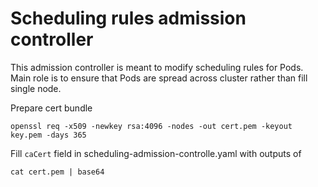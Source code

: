 # Scheduling rules admission controller

This admission controller is meant to modify scheduling rules for Pods. Main role is to ensure that Pods are spread across cluster rather than fill single node.

Prepare cert bundle
```
openssl req -x509 -newkey rsa:4096 -nodes -out cert.pem -keyout key.pem -days 365
```

Fill `caCert` field in scheduling-admission-controlle.yaml with outputs of

```
cat cert.pem | base64
```